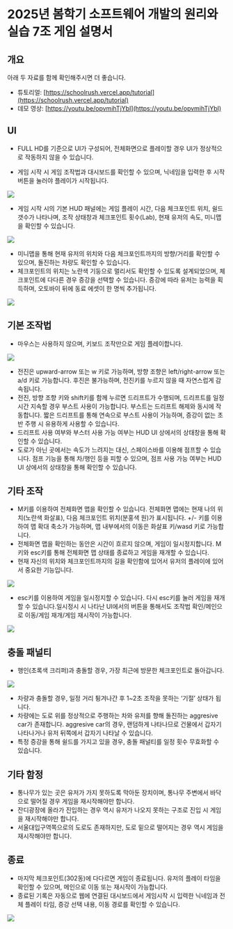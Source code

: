 # 2025년 봄학기 소프트웨어 개발의 원리와 실습 7조 게임 설명서

## 개요

아래 두 자료를 함께 확인해주시면 더 좋습니다.

- 튜토리얼: [https://schoolrush.vercel.app/tutorial](https://schoolrush.vercel.app/tutorial)
- 데모 영상: [https://youtu.be/opvmihTjYbI](https://youtu.be/opvmihTjYbI)

## UI

- FULL HD를 기준으로 UI가 구성되어, 전체화면으로 플레이할 경우 UI가 정상적으로 작동하지 않을 수 있습니다.

- 게임 시작 시 게임 조작법과 대시보드를 확인할 수 있으며, 닉네임을 입력한 후 시작 버튼을 눌러야 플레이가 시작됩니다.

![](./assets/1.png)

- 게임 시작 시의 기본 HUD 패널에는 게임 플레이 시간, 다음 체크포인트 위치, 쉴드 갯수가 나타나며, 조작 상태창과 체크포인트 횟수(Lab), 현재 유저의 속도, 미니맵을 확인할 수 있습니다.

![](./assets/2.png)

- 미니맵을 통해 현재 유저의 위치와 다음 체크포인트까지의 방향/거리를 확인할 수 있으며, 돌진하는 차량도 확인할 수 있습니다.
- 체크포인트의 위치는 노란색 기둥으로 멀리서도 확인할 수 있도록 설계되었으며, 체크포인트에 다다른 경우 증강을 선택할 수 있습니다. 증강에 따라 유저는 능력을 획득하며, 오토바이 뒤에 동료 에셋이 한 명씩 추가됩니다.

![](./assets/3.png)

## 기본 조작법

- 마우스는 사용하지 않으며, 키보드 조작만으로 게임 플레이합니다.

![](./assets/6.png)

- 전진은 upward-arrow 또는 w 키로 가능하며, 방향 조향은 left/right-arrow 또는 a/d 키로 가능합니다. 후진은 불가능하며, 전진키를 누르지 않을 때 자연스럽게 감속됩니다.
- 전진, 방향 조향 키와 shift키를 함께 누르면 드리프트가 수행되며, 드리프트를 일정 시간 지속할 경우 부스트 사용이 가능합니다. 부스트는 드리프트 해제와 동시에 작동합니다. 짧은 드리프트를 통해 연속으로 부스트 사용이 가능하며, 증강이 없는 초반 주행 시 유용하게 사용할 수 있습니다.
- 드리프트 사용 여부와 부스터 사용 가능 여부는 HUD UI 상에서의 상태창을 통해 확인할 수 있습니다.
- 도로가 아닌 곳에서는 속도가 느려지는 대신, 스페이스바를 이용해 점프할 수 있습니다. 점프 기능을 통해 차/행인 등을 피할 수 있으며, 점프 사용 가능 여부는 HUD UI 상에서의 상태창을 통해 확인할 수 있습니다.

## 기타 조작

- M키를 이용하여 전체화면 맵을 확인할 수 있습니다. 전체화면 맵에는 현재 나의 위치(노란색 화살표), 다음 체크포인트 위치(분홍색 원)가 표시됩니다. +/- 키를 이용하여 맵 확대 축소가 가능하며, 맵 내부에서의 이동은 화살표 키/wasd 키로 가능합니다.
- 전체화면 맵을 확인하는 동안은 시간이 흐르지 않으며, 게임이 일시정지합니다. M키와 esc키를 통해 전체화면 맵 상태를 종료하고 게임을 재개할 수 있습니다.
- 현재 자신의 위치와 체크포인트까지의 길을 확인함에 있어서 유저의 플레이에 있어서 중요한 기능입니다.

![](./assets/7.png)

- esc키를 이용하여 게임을 일시정지할 수 있습니다. 다시 esc키를 눌러 게임을 재개할 수 있습니다.일시정시 시 나타난 UI에서의 버튼을 통해서도 조작법 확인/메인으로 이동/게임 재개/게임 재시작이 가능합니다.

![](./assets/5.png)

## 충돌 패널티

- 행인(초록색 크리퍼)과 충돌할 경우, 가장 최근에 방문한 체크포인트로 돌아갑니다.

![](./assets/9.png)

- 차량과 충돌할 경우, 일정 거리 튕겨나간 후 1~2초 조작을 못하는 ‘기절’ 상태가 됩니다.
- 차량에는 도로 위를 정상적으로 주행하는 차와 유저를 향해 돌진하는 aggresive car가 존재합니다. aggresive car의 경우, 랜덤하게 나타나므로 건물에서 갑자기 나타나거나 유저 뒤쪽에서 갑자기 나타날 수 있습니다.
- 특정 증강을 통해 쉴드를 가지고 있을 경우, 충돌 패널티를 일정 횟수 무효화할 수 있습니다.

## 기타 함정

- 통나무가 있는 곳은 유저가 가지 못하도록 막아둔 장치이며, 통나무 주변에서 바닥으로 떨어질 경우 게임을 재시작해야만 합니다.
- 잔디광장에 올라가 진입하는 경우 역시 유저가 나오지 못하는 구조로 진입 시 게임을 재시작해야만 합니다.
- 서울대입구역쪽으로의 도로도 존재하지만, 도로 밑으로 떨어지는 경우 역시 게임을 재시작해야만 합니다.

## 종료

- 마지막 체크포인트(302동)에 다다르면 게임이 종료됩니다. 유저의 플레이 타임을 확인할 수 있으며, 메인으로 이동 또는 재시작이 가능합니다.
- 종료된 기록은 자동으로 웹에 연결된 대시보드에서 게임시작 시 입력한 닉네임과 전체 플레이 타임, 증강 선택 내용, 이동 경로를 확인할 수 있습니다.

![](./assets/12.png)
